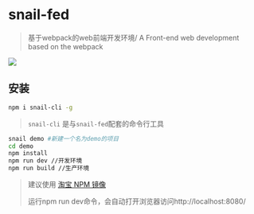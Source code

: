 # snail-fed
> 基于webpack的web前端开发环境/ A Front-end web development based on the webpack

![](https://sinacloud.net/snail-games/logo_150.png)

## 安装	

```bash
npm i snail-cli -g
```

> `snail-cli` 是与`snail-fed`配套的命令行工具

```bash
snail demo #新建一个名为demo的项目
cd demo
npm install
npm run dev //开发环境
npm run build //生产环境
```

> 建议使用 [淘宝 NPM 镜像](https://npm.taobao.org/)
>
> 运行npm run dev命令，会自动打开浏览器访问http://localhost:8080/